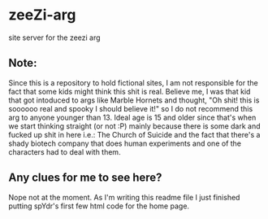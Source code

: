 # zeeZi-arg
 site server for the zeezi arg
## Note:
Since this is a repository to hold fictional sites, I am not responsible
for the fact that some kids might think this shit is real. Believe me, I was
that kid that got intoduced to args like Marble Hornets and thought, "Oh shit!
this is soooooo real and spooky I should believe it!" so I do not recommend this
arg to anyone younger than 13. Ideal age is 15 and older since that's when we
start thinking straight (or not :P) mainly because there is some dark and fucked
up shit in here i.e.: The Church of Suicide and the fact that there's a shady
biotech company that does human experiments and one of the characters had to
deal with them.

## Any clues for me to see here?
Nope not at the moment. As I'm writing this readme file I just finished putting
spYdr's first few html code for the home page.
